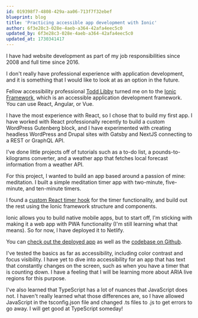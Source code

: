 ```yaml
---
id: 019398f7-4808-429a-aa06-713f7f32ebef
blueprint: blog
title: 'Practicing accessible app development with Ionic'
author: 6f3e28c3-028e-4aeb-a364-42afa4eec5c0
updated_by: 6f3e28c3-028e-4aeb-a364-42afa4eec5c0
updated_at: 1730341417
---
```

I have had website development as part of my job responsibilities since 2008 and full time since 2016.

I don't really have professional experience with application development, and it is something that I would like to look at as an option in the future.

Fellow accessibility professional [Todd Libby](https://toddl.dev/) turned me on to the [Ionic Framework](https://ionicframework.com/), which is an accessible application development framework. You can use React, Angular, or Vue.

I have the most experience with React, so I chose that to build my first app. I have worked with React professionally recently to build a custom WordPress Gutenberg block, and I have experimented with creating headless WordPress and Drupal sites with Gatsby and NextJS connecting to a REST or GraphQL API.

I've done little projects off of tutorials such as a to-do list, a pounds-to-kilograms converter, and a weather app that fetches local forecast information from a weather API.

For this project, I wanted to build an app based around a passion of mine: meditation. I built a simple meditation timer app with two-minute, five-minute, and ten-minute timers.

I found a [custom React timer hook](https://www.npmjs.com/package/react-timer-hook) for the timer functionality, and build out the rest using the Ionic framework structure and components.

Ionic allows you to build native mobile apps, but to start off, I'm sticking with making it a web app with PWA functionality (I'm still learning what that means). So for now, I have deployed it to Netlify.

You can [check out the deployed app](https://andy-stitt-meditation-timer.netlify.app/tab1) as well as the [codebase on Github](https://github.com/andystitt829/meditation-timer).

I've tested the basics as far as accessibility, including color contrast and focus visibility. I have yet to dive into accessibility for an app that has text that constantly changes on the screen, such as when you have a timer that is counting down. I have a feeling that I will be learning more about ARIA live regions for this purpose.

I've also learned that TypeScript has a lot of nuances that JavaScript does not. I haven't really learned what those differences are, so I have allowed JavaScript in the tsconfig.json file and changed .ts files to .js to get errors to go away. I will get good at TypeScript someday!